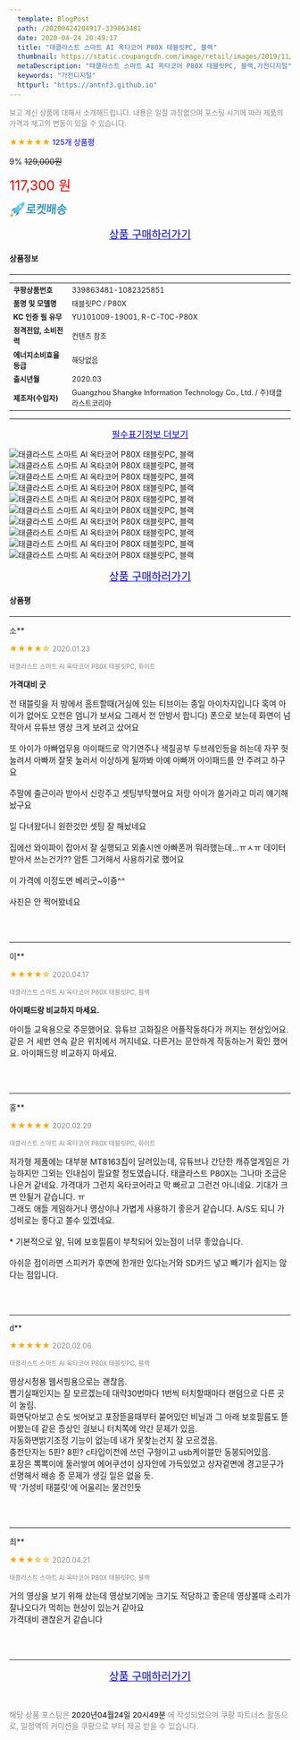 ```yaml
---
  template: BlogPost
  path: /20200424204917-339863481
  date: 2020-04-24 20:49:17
  title: "태클라스트 스마트 AI 옥타코어 P80X 태블릿PC, 블랙"
  thumbnail: https://static.coupangcdn.com/image/retail/images/2019/11/19/16/5/b16e74a4-5755-4886-ac90-d5c84e3b824a.jpg
  metaDescription: "태클라스트 스마트 AI 옥타코어 P80X 태블릿PC, 블랙,가전디지털"
  keywords: "가전디지털"
  httpurl: "https://antnf3.github.io"
---
```

  
<span style="color: #888;font-size:0.8rem">보고 계신 상품에 대해서 소개해드립니다.
내용은 일절 과장없으며 포스팅 시기에 따라 제품의 가격과 재고의 변동이 있을 수 있습니다.</span>
  
<span style="color: orange;">★★★★★</span> <span style="color: blue;font-size: 0.85rem;">125개 상품평</span>

<span style="font-size: 0.9rem">9%</span> <span style="font-size: 0.9rem">~~129,000원~~</span>

<span style="color: red;font-size: 1.5rem;">117,300 원</span>

![로켓배송](/assets/rocket_logo.png)

<p align="center"><a href="http://me2.do/xAaQly8q" style="font-size: 1.2rem; color: blue;">상품 구매하러가기</a></p>

#### 상품정보

---

|                  |                       |
| ---------------- | --------------------- |
| **<span style="font-size:0.8rem;">쿠팡상품번호</span>** | <span style="font-size:0.8rem;">339863481-1082325851</span> |
| **<span style="font-size:0.8rem;">품명 및 모델명</span>**    | <span style="font-size:0.8rem;">태블릿PC / P80X</span>        |
| **<span style="font-size:0.8rem;">KC 인증 필 유무</span>**    | <span style="font-size:0.8rem;">YU101009-19001, R-C-T0C-P80X</span>        |
| **<span style="font-size:0.8rem;">정격전압, 소비전력</span>**    | <span style="font-size:0.8rem;">컨텐츠 참조</span>        |
| **<span style="font-size:0.8rem;">에너지소비효율등급</span>**    | <span style="font-size:0.8rem;">해당없음</span>        |
| **<span style="font-size:0.8rem;">출시년월</span>**    | <span style="font-size:0.8rem;">2020.03</span>        |
| **<span style="font-size:0.8rem;">제조자(수입자)</span>**    | <span style="font-size:0.8rem;">Guangzhou Shangke Information Technology Co., Ltd. / 주)태클라스트코리아</span>        |







---

<p align="center"><a href="http://me2.do/xAaQly8q" style="font-size: 1rem; color: blue;">필수표기정보 더보기</a></p>

![태클라스트 스마트 AI 옥타코어 P80X 태블릿PC, 블랙](http://thumbnail9.coupangcdn.com/thumbnails/remote/q89/image/retail/images/348650925475924-f9af13df-229d-475d-8322-7bd864bcc6c8.jpg)
![태클라스트 스마트 AI 옥타코어 P80X 태블릿PC, 블랙](http://thumbnail7.coupangcdn.com/thumbnails/remote/q89/image/retail/images/347458644108156-eb43e00f-37dd-42f3-a9f5-e55c951e73a3.jpg)
![태클라스트 스마트 AI 옥타코어 P80X 태블릿PC, 블랙](http://thumbnail8.coupangcdn.com/thumbnails/remote/q89/image/retail/images/348662115731752-999f8098-7fc1-4c88-9c4d-831f539a284d.jpg)
![태클라스트 스마트 AI 옥타코어 P80X 태블릿PC, 블랙](http://thumbnail6.coupangcdn.com/thumbnails/remote/q89/image/retail/images/86234432478585-f3b8d76b-e79d-48a5-9299-ffc33b0f2f34.jpg)
![태클라스트 스마트 AI 옥타코어 P80X 태블릿PC, 블랙](http://thumbnail10.coupangcdn.com/thumbnails/remote/q89/image/retail/images/347476605603917-6d29f3c3-0ecd-44d1-9e8f-821191754275.jpg)
![태클라스트 스마트 AI 옥타코어 P80X 태블릿PC, 블랙](http://thumbnail8.coupangcdn.com/thumbnails/remote/q89/image/retail/images/86237866019813-07286cea-51a9-4507-ae6d-122be3beb166.jpg)
![태클라스트 스마트 AI 옥타코어 P80X 태블릿PC, 블랙](http://thumbnail8.coupangcdn.com/thumbnails/remote/q89/image/retail/images/86234532185520-f9b48a6b-9d3d-4de7-bd24-51d2d13ba96f.jpg)
![태클라스트 스마트 AI 옥타코어 P80X 태블릿PC, 블랙](http://thumbnail8.coupangcdn.com/thumbnails/remote/q89/image/retail/images/86234564033512-ab2c0f8b-34ca-44c7-aa51-d7122cd90b79.jpg)
![태클라스트 스마트 AI 옥타코어 P80X 태블릿PC, 블랙](http://thumbnail8.coupangcdn.com/thumbnails/remote/q89/image/retail/images/86234544387914-4de4ee26-cbc5-4155-acf3-89e1b58eb6ad.jpg)
![태클라스트 스마트 AI 옥타코어 P80X 태블릿PC, 블랙](http://thumbnail6.coupangcdn.com/thumbnails/remote/q89/image/retail/images/347449860940006-aee8352e-e5b8-40af-998e-828f18ae76fb.jpg)

<p align="center"><a href="http://me2.do/xAaQly8q" style="font-size: 1.2rem; color: blue;">상품 구매하러가기</a></p>

#### 상품평
  
---
  
소**
    
<span style="color: orange;">★★★★☆</span> <span style="font-size:0.8rem;color: #888;">2020.01.23</span>
    
<span style="color: #888;font-size:0.7rem">태클라스트 스마트 AI 옥타코어 P80X 태블릿PC, 화이트</span>
    
<span style="font-size:0.85rem">**가격대비 굿**</span>
    
<span style="font-size: 0.9rem;">전 태블릿을 저 방에서 홈트할때(거실에 있는 티브이는 종일 아이차지입니다 혹여 아이가 없어도 오전은 엄니가 보셔요 그래서 전 안방서 합니다) 폰으로 보는데 화면이 넘 작아서 유튜브 영상 크게 보려고 샀어요<br/><br/>또 아이가 아빠업무용 아이패드로 악기연주나 색칠공부 두브레인등을 하는데 자꾸 헛눌려서 아빠꺼 잘못 눌러서 이상하게 될까봐 아예 아빠꺼 아이패드를 안 주려고 하구요<br/><br/>주말에 출근이라 받아서 신랑주고 셋팅부탁했어요 저랑 아이가 쓸거라고 미리 얘기해놨구요<br/><br/>일 다녀왔더니 원한것만 셋팅 잘 해놨네요<br/><br/>집에선 와이파이 잡아서 잘 실행되고 외출시엔 아빠폰꺼 뭐라했는데...ㅠㅅㅠ 데이터 받아서 쓰는건가?? 암튼 그거해서 사용하기로 했어요<br/><br/>이 가격에 이정도면 베리굿~이죵^^<br/><br/>사진은 안 찍어봤네요</span>
    
<br>
<br>

---
  
이**
    
<span style="color: orange;">★★★★☆</span> <span style="font-size:0.8rem;color: #888;">2020.04.17</span>
    
<span style="color: #888;font-size:0.7rem">태클라스트 스마트 AI 옥타코어 P80X 태블릿PC, 블랙</span>
    
<span style="font-size:0.85rem">**아이패드랑 비교하지 마세요.**</span>
    
<span style="font-size: 0.9rem;">아이들 교육용으로 주문했어요.  유튜브 고화질은 어플작동하다가 꺼지는 현상있어요. 같은 거 세번 연속 같은 위치에서 꺼지네요.  다른거는 문안하게 작동하는거 확인 했어요.  아이패드랑 비교하지 마세요.</span>
    
<br>
<br>

---
  
홍**
    
<span style="color: orange;">★★★★★</span> <span style="font-size:0.8rem;color: #888;">2020.02.29</span>
    
<span style="color: #888;font-size:0.7rem">태클라스트 스마트 AI 옥타코어 P80X 태블릿PC, 화이트</span>
    

    
<span style="font-size: 0.9rem;">저가형 제품에는 대부분 MT8163칩이 달려있는데, 유튜브나 간단한 캐쥬얼게임은 가능하지만 그외는 인내심이 필요할 정도였습니다. 태클라스트 P80X는 그나마 조금은 나은거 같네요. 가격대가 그런지 옥타코어라고 막 빠르고 그런건 아니네요. 기대가 크면 안될거 같습니다. ㅠ<br/>그래도 애들 게임하거나 영상이나 가볍게 사용하기 좋은거 같습니다. A/S도 되니 가성비로는 좋다고 볼수 있겠네요.<br/><br/>* 기본적으로 앞, 뒤에 보호필름이 부착되어 있는점이 너무 좋았습니다.<br/><br/>아쉬운 점이라면 스피커가 후면에 한개만 있다는거와 SD카드 넣고 빼기가 쉽지는 않다는 점입니다.</span>
    
<br>
<br>

---
  
d**
    
<span style="color: orange;">★★★★★</span> <span style="font-size:0.8rem;color: #888;">2020.02.06</span>
    
<span style="color: #888;font-size:0.7rem">태클라스트 스마트 AI 옥타코어 P80X 태블릿PC, 블랙</span>
    

    
<span style="font-size: 0.9rem;">영상시청용 웹서핑용으로는 괜찮음.<br/>뽑기실패인지는 잘 모르겠는데 대략30번마다 1번씩 터치할때마다 랜덤으로 다른 곳이 눌림.<br/>화면닦아보고 손도 씻어보고 포장뜯을때부터 붙어있던 비닐과 그 아래 보호필름도 뜯어봤는데 같은 증상인 걸보니 터치쪽에 약간 문제가 있음.<br/>자동화면밝기조정 기능이 없는데 내가 못찾는건지 잘 모르겠음.<br/>충전단자는 5핀? 8핀? c타입이전에 쓰던 구형이고 usb케이블만 동봉되어있음.<br/>포장은 뽁뽁이에 둘러쌓여 에어쿠션이 상자안에 가득있었고 상자겉면에 경고문구가 선명해서 배송 중 문제가 생길 일은 없을 듯.<br/>딱 '가성비 태블릿'에 어울리는 물건인듯</span>
    
<br>
<br>

---
  
최**
    
<span style="color: orange;">★★★☆☆</span> <span style="font-size:0.8rem;color: #888;">2020.04.21</span>
    
<span style="color: #888;font-size:0.7rem">태클라스트 스마트 AI 옥타코어 P80X 태블릿PC, 블랙</span>
    

    
<span style="font-size: 0.9rem;">거의 영상을 보기 위해 샀는데 영상보기에눈 크기도 적당하고 좋은데 영상볼때 소리가 잘나오다가 먹히는 현상이 있는거 같아요 <br/>가격대비 괜찮은거 같습니다</span>
    
<br>
<br>


  
---
  
<p align="center"><a href="http://me2.do/xAaQly8q" style="font-size: 1.2rem; color: blue;">상품 구매하러가기</a></p>
  
<br>
  
<span style="font-size: 0.85rem; color: #888;">해당 상품 포스팅은 <span style="color: #000;"> 2020년04월24일 20시49분 </span> 에 작성되었으며 쿠팡 파트너스 활동으로, 일정액의 커미션을 쿠팡으로 부터 제공 받을 수 있습니다.</span>